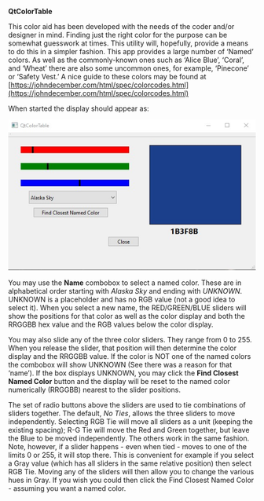 **QtColorTable**

This color aid has been developed with the needs of the coder and/or designer in mind.  Finding just the right color for the purpose can be somewhat guesswork at times.  This utility will, hopefully, provide a means to do this in a simpler fashion.
This app provides a large number of ‘Named’ colors.   As well as the commonly-known ones such as ‘Alice Blue’, ‘Coral’, and ‘Wheat’ there are also some uncommon ones, for example, ‘Pinecone’ or ‘Safety Vest.’
A nice guide to these colors may be found at [https://johndecember.com/html/spec/colorcodes.html](https://johndecember.com/html/spec/colorcodes.html) 

When started the display should appear as:

![QtColorTable.jpg](./QtColorTable.jpg)

You may use the **Name** combobox to select a named color.  These are in alphabetical order starting with _Alaska Sky_ and ending with _UNKNOWN_.  UNKNOWN is a placeholder and has no RGB value (not a good idea to select it).  When you select a new name, the RED/GREEN/BLUE sliders will show the positions for that color as well as the color display and both the RRGGBB hex value and the RGB values below the color display.

You may also slide any of the three color sliders.  They range from 0 to 255.  When you release the slider, that position will then determine the color display and the RRGGBB value.  If the color is NOT one of the named colors the combobox will show UNKNOWN  (See there was a reason for that ‘name’).   If the box displays UNKNOWN, you may click the **Find Closest Named Color** button and the display will be reset to the named color numerically (RRGGBB) nearest to the slider positions.

The set of radio buttons above the sliders are used to tie combinations of sliders together.  The default, _No Ties_, allows the three sliders to move independently.  Selecting RGB Tie will move all sliders as a unit (keeping the existing spacing); R-G Tie will move the Red and Green together, but leave the Blue to be moved independently. The others work in the same fashion.   Note, however, if a slider happens - even when tied - moves to one of the limits 0 or 255, it will stop there.  This is convenient for example if you select a Gray value (which has all sliders in the same relative position) then select RGB Tie. Moving any of the sliders will then allow you to change the various hues in Gray.  If you wish you could then click the Find Closest Named Color - assuming you want a named color.

